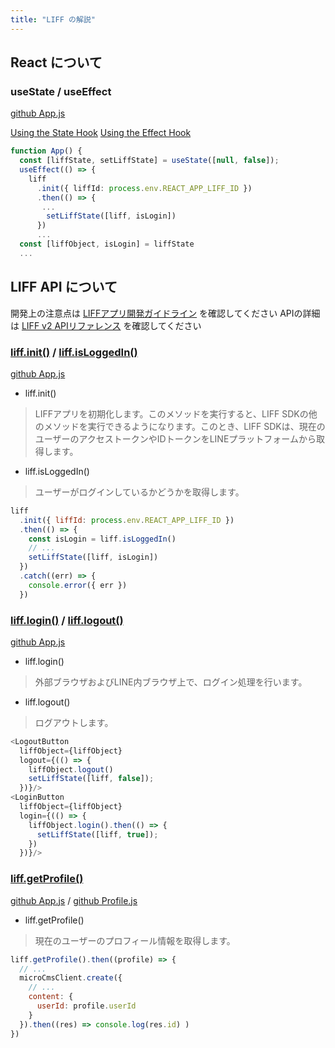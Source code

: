 ```yaml
---
title: "LIFF の解説"
---
```


## React について
### useState / useEffect
[github App.js](https://github.com/4geru/line-revup-2022-liff-line-bot-handson/blob/main/src/App.js#L11-L38)

[Using the State Hook](https://reactjs.org/docs/hooks-state.html)
[Using the Effect Hook](https://reactjs.org/docs/hooks-effect.html)

```ts
function App() {
  const [liffState, setLiffState] = useState([null, false]);
  useEffect(() => {
    liff
      .init({ liffId: process.env.REACT_APP_LIFF_ID })
      .then(() => {
       ...
        setLiffState([liff, isLogin])
      })
      ...
  const [liffObject, isLogin] = liffState
  ...
```

## LIFF API について
開発上の注意点は [LIFFアプリ開発ガイドライン](https://developers.line.biz/ja/docs/liff/development-guidelines/) を確認してください
APIの詳細は [LIFF v2 APIリファレンス](https://developers.line.biz/ja/reference/liff/) を確認してください

### [liff.init()](https://developers.line.biz/ja/reference/liff/#initialize-liff-app) / [liff.isLoggedIn()](https://developers.line.biz/ja/reference/liff/#is-logged-in)

[github App.js](https://github.com/4geru/line-revup-2022-liff-line-bot-handson/blob/f2b2cd9318be0f2eab0dfc7f9e10a67bc1d7a3b7/src/App.js#L14-L17)

- liff.init()

> LIFFアプリを初期化します。このメソッドを実行すると、LIFF SDKの他のメソッドを実行できるようになります。このとき、LIFF SDKは、現在のユーザーのアクセストークンやIDトークンをLINEプラットフォームから取得します。

- liff.isLoggedIn()

> ユーザーがログインしているかどうかを取得します。

```js:App.js
liff
  .init({ liffId: process.env.REACT_APP_LIFF_ID })
  .then(() => {
    const isLogin = liff.isLoggedIn()
    // ...
    setLiffState([liff, isLogin])
  })
  .catch((err) => {
    console.error({ err })
  })
```

### [liff.login()](https://developers.line.biz/ja/reference/liff/#login) / [liff.logout()](https://developers.line.biz/ja/reference/liff/#logout)

[github App.js](https://github.com/4geru/line-revup-2022-liff-line-bot-handson/blob/f2b2cd9318be0f2eab0dfc7f9e10a67bc1d7a3b7/src/App.js#L46-L59)

- liff.login()

> 外部ブラウザおよびLINE内ブラウザ上で、ログイン処理を行います。

- liff.logout()

> ログアウトします。

```js:App.js
<LogoutButton
  liffObject={liffObject}
  logout={(() => {
    liffObject.logout()
    setLiffState([liff, false]);
  })}/>
<LoginButton
  liffObject={liffObject}
  login={(() => {
    liffObject.login().then(() => {
      setLiffState([liff, true]);
    })
  })}/>
```

### [liff.getProfile()](https://developers.line.biz/ja/reference/liff/#get-profile)

[github App.js](https://github.com/4geru/line-revup-2022-liff-line-bot-handson/blob/f2b2cd9318be0f2eab0dfc7f9e10a67bc1d7a3b7/src/App.js#L19) / [github Profile.js](https://github.com/4geru/line-revup-2022-liff-line-bot-handson/blob/f2b2cd9318be0f2eab0dfc7f9e10a67bc1d7a3b7/src/Profile.js#L6-L13)


- liff.getProfile()

> 現在のユーザーのプロフィール情報を取得します。

```js:App.js
liff.getProfile().then((profile) => {
  // ...
  microCmsClient.create({
    // ...
    content: {
      userId: profile.userId
    }
  }).then((res) => console.log(res.id) )
})
```
